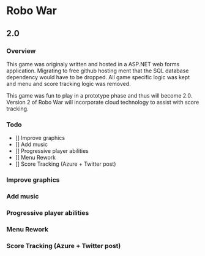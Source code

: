 # Robo War
## 2.0

### Overview
This game was originaly written and hosted in a ASP.NET web forms application.
Migrating to free github hosting ment that the SQL database dependency would have to be dropped. All game specific logic was kept and menu and score tracking logic was removed.

This game was fun to play in a prototype phase and thus will become 2.0.
Version 2 of Robo War will incorporate cloud technology to assist with score tracking.


### Todo
- [] Improve graphics
- [] Add music
- [] Progressive player abilities
- [] Menu Rework
- [] Score Tracking (Azure + Twitter post)

### Improve graphics

### Add music

### Progressive player abilities

### Menu Rework

### Score Tracking (Azure + Twitter post)